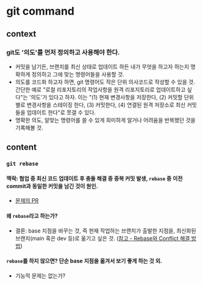 # git command

## context

### git도 '의도'를 먼저 정의하고 사용해야 한다.

- 커밋을 남기든, 브랜치를 최신 상태로 업데이트 하든 내가 무엇을 하고자 하는지 명확하게 정의하고 그에 맞는 명령어들을 사용할 것.
- 의도를 코드화 하고자 하면, git 명령어도 작은 단위 의사코드로 작성할 수 있을 것. 간단한 예로 "로컬 리포지토리의 작업사항을 원격 리포지토리로 업데이트하고 싶다"는 '의도'가 있다고 하자. 이는 "(1) 현재 변경사항을 저장한다, (2) 커밋할 단위별로 변경사항을 스테이징 한다, (3) 커밋한다, (4) 연결된 원격 저장소로 최신 커밋들을 업데이트 한다"로 쪼갤 수 있다.
- 명확한 의도, 알맞는 명령어를 쓸 수 있게 희미하게 알거나 어려움을 반복했던 것을 기록해볼 것.

## content

### `git rebase`

#### 맥락: 협업 중 최신 코드 업데이트 후 충돌 해결 중 중복 커밋 발생, `rebase` 중 이전 commit과 동일한 커밋을 남긴 것이 원인.

- [문제의 PR](https://github.com/Team-Bloblow/Bloblow-Client/pull/19/commits)

#### 왜 `rebase`라고 하는가?

- 결론: base 지점을 바꾸는 것, 즉 현재 작업하는 브랜치가 출발한 지점을, 최신화된 브랜치(main 혹은 dev 등)로 옮기고 싶은 것. ([참고 - Rebase와 Conflict 해결 방법](https://wonyong-jang.github.io/git/2021/02/05/Github-Rebase.html))

#### `rebase`를 하지 않으면? 단순 base 지점을 옮겨서 보기 좋게 하는 것 외.

- 기능적 문제는 없는가?
